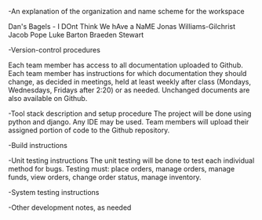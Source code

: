 -An explanation of the organization and name scheme for the workspace

Dan's Bagels - I DOnt Think We hAve a NaME
Jonas Williams-Gilchrist
Jacob Pope
Luke Barton
Braeden Stewart

-Version-control procedures

Each team member has access to all documentation uploaded to Github.
Each team member has instructions for which documentation they should change, as decided in meetings, held at least weekly after class (Mondays, Wednesdays, Fridays after 2:20) or as needed.
Unchanged documents are also available on Github.

-Tool stack description and setup procedure
The project will be done using python and django. Any IDE may be used. Team members will upload their assigned portion of code to the Github repository.

-Build instructions

-Unit testing instructions
The unit testing will be done to test each individual method for bugs.
Testing must:
place orders,
manage orders,
manage funds, 
view orders,
change order status,
manage inventory.

-System testing instructions

-Other development notes, as needed